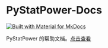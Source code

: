 # PyStatPower-Docs

[![Built with Material for MkDocs](https://img.shields.io/badge/Material_for_MkDocs-526CFE?style=for-the-badge&logo=MaterialForMkDocs&logoColor=white)](https://squidfunk.github.io/mkdocs-material/)

PyStatPower 的帮助文档。[点击查看](https://pystatpower.github.io/PyStatPower-Docs)
